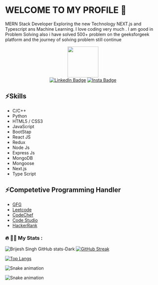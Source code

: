### <h1>WELCOME TO MY PROFILE 👋</h1>

MERN Stack Developer Exploring the new Technology NEXT.js and Typescript ans Machine Learning. I love coding very much . I am good in Problem Solving also i have solved 500+ problem on the geeksforgeek platform and the journey of solving problem still continue

<div id="header" align="center">
  <img src="https://media.giphy.com/media/M9gbBd9nbDrOTu1Mqx/giphy.gif" width="100"/>
</div>
<div id="badges" align="center">
 <a href="https://www.linkedin.com/in/brijesh-singh-456185228"> <img src="https://img.shields.io/badge/LinkedIn-blue?style=for-the-badge&logo=linkedin&logoColor=white" alt="LinkedIn Badge"/></a>
 <a href="https://www.instagram.com/brijeshsingh5744/"> <img src="https://img.shields.io/badge/Instagram-blue?style=for-the-badge&logo=instagram&logoColor=red" alt="Insta Badge"/></a>
</div>
<div align="center"><img src="https://komarev.com/ghpvc/?username=your-github-brijesh2004&style=flat-square&color=blue" alt=""/></div>
<h2>⚡Skills </h2>
<ul>
 <li>C/C++</li>
 <li>Python</li>
 <li>HTML5 / CSS3</li>
  <li>JavaScript</li>
 <li>BootStap</li>
 <li>React JS</li>
 <li>Redux</li>
 <li>Node Js</li>
 <li>Express Js</li>
 <li>MongoDB</li>
 <li>Mongoose</li>
 <li>Next.js</li>
 <li>Type Script</li>
</ul>

<h2> ⚡Competetive Programming Handler</h2>
<ul>
<li> <a href="https://auth.geeksforgeeks.org/user/brskumar0102">GFG</a></li>
<li><a href="https://leetcode.com/brijesh_2004/">Leetcode</a></li>
<li><a href="https://www.codechef.com/users/brijesh_122004">CodeChef</a></li>
<li><a href="https://www.codingninjas.com/studio/profile/Brijesh_94ec">Code Studio</a></li>
<li><a href="https://www.hackerrank.com/profile/brskumar0102">HackerRank</a> </li>
  </ul>


  ### :fire: 👱‍♂️ My Stats :
  ![Brijesh Singh GitHub stats-Dark](https://github-readme-stats.vercel.app/api?username=brijesh2004&show_icons=true&theme=transparent)
 [![GitHub Streak](https://streak-stats.demolab.com/?user=brijesh2004&theme=vision-friendly-dark)](https://git.io/streak-stats)

 [![Top Langs](https://github-readme-stats.vercel.app/api/top-langs/?username=brijesh2004&layout=compact&theme=vision-friendly-dark)](https://github.com/anuraghazra/github-readme-stats)

 ![Snake animation](https://github.com/thepiyushmalhotra/brijesh2004/blob/output/github-contribution-grid-snake.svg)

 ![Snake animation](https://github.com/{{brijesh2004}}/{{brijesh2004}}/blob/output/github-contribution-grid-snake.svg)
<!--
**brijesh2004/brijesh2004** is a ✨ _special_ ✨ repository because its `README.md` (this file) appears on your GitHub profile.

Here are some ideas to get you started:

- 🔭 I’m currently working on ...
- 🌱 I’m currently learning ...
- 👯 I’m looking to collaborate on ...
- 🤔 I’m looking for help with ...
- 💬 Ask me about ...
- 📫 How to reach me: ...
- 😄 Pronouns: ...
- ⚡ Fun fact: ...
-->
